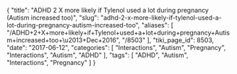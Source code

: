 {
    "title": "ADHD 2 X more likely if Tylenol used a lot during pregnancy (Autism increased too)",
    "slug": "adhd-2-x-more-likely-if-tylenol-used-a-lot-during-pregnancy-autism-increased-too",
    "aliases": [
        "/ADHD+2+X+more+likely+if+Tylenol+used+a+lot+during+pregnancy+Autism+increased+too+\u2013+Dec+2016",
        "/8503"
    ],
    "tiki_page_id": 8503,
    "date": "2017-06-12",
    "categories": [
        "Interactions",
        "Autism",
        "Pregnancy",
        "Interactions",
        "Autism",
        "ADHD"
    ],
    "tags": [
        "ADHD",
        "Autism",
        "Interactions",
        "Pregnancy"
    ]
}